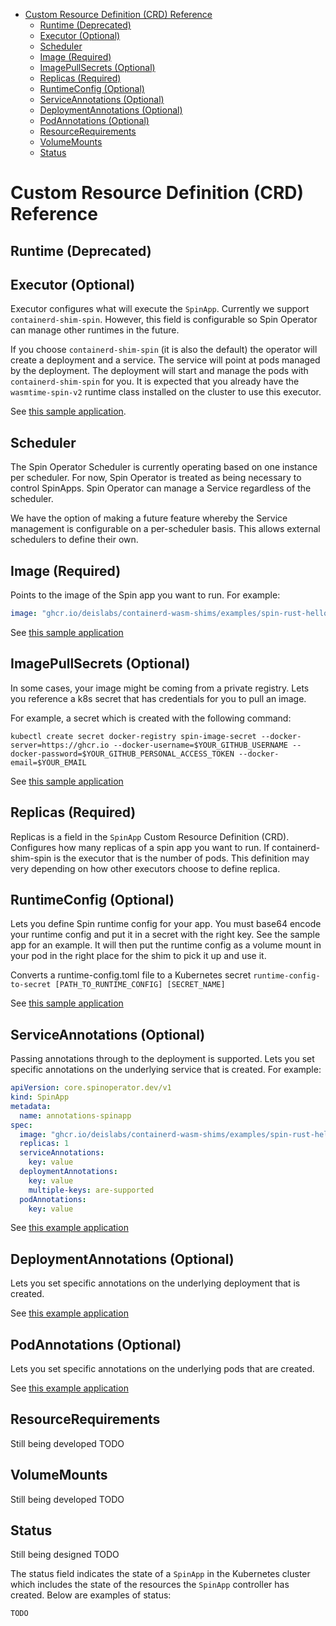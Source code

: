- [Custom Resource Definition (CRD) Reference](#custom-resource-definition-crd-reference)
  - [Runtime (Deprecated)](#runtime-deprecated)
  - [Executor (Optional)](#executor-optional)
  - [Scheduler](#scheduler)
  - [Image (Required)](#image-required)
  - [ImagePullSecrets (Optional)](#imagepullsecrets-optional)
  - [Replicas (Required)](#replicas-required)
  - [RuntimeConfig (Optional)](#runtimeconfig-optional)
  - [ServiceAnnotations (Optional)](#serviceannotations-optional)
  - [DeploymentAnnotations (Optional)](#deploymentannotations-optional)
  - [PodAnnotations (Optional)](#podannotations-optional)
  - [ResourceRequirements](#resourcerequirements)
  - [VolumeMounts](#volumemounts)
  - [Status](#status)

# Custom Resource Definition (CRD) Reference

## Runtime (Deprecated)

## Executor (Optional)

Executor configures what will execute the `SpinApp`. Currently we support `containerd-shim-spin`. However, this field is configurable so Spin Operator can manage other runtimes in the future.

If you choose `containerd-shim-spin` (it is also the default) the operator will create a deployment and a service. The service will point at pods managed by the deployment. The deployment will start and manage the pods with `containerd-shim-spin` for you. It is expected that you already have the `wasmtime-spin-v2` runtime class installed on the cluster to use this executor.

See [this sample application](https://github.com/spinkube/spin-operator/blob/main/config/samples/cyclotron.yaml).

## Scheduler

The Spin Operator Scheduler is currently operating based on one instance per scheduler. For now, Spin Operator is treated as being necessary to control SpinApps. Spin Operator can manage a Service regardless of the scheduler.

We have the option of making a future feature whereby the Service management is configurable on a per-scheduler basis. This allows external schedulers to define their own.

## Image (Required)

Points to the image of the Spin app you want to run. For example:

```yaml
image: "ghcr.io/deislabs/containerd-wasm-shims/examples/spin-rust-hello:v0.10.0"
```

See [this sample application](https://github.com/spinkube/spin-operator/blob/main/config/samples/simple.yaml)

## ImagePullSecrets (Optional)

In some cases, your image might be coming from a private registry. Lets you reference a k8s secret that has credentials for you to pull an image.

For example, a secret which is created with the following command:

```console
kubectl create secret docker-registry spin-image-secret --docker-server=https://ghcr.io --docker-username=$YOUR_GITHUB_USERNAME --docker-password=$YOUR_GITHUB_PERSONAL_ACCESS_TOKEN --docker-email=$YOUR_EMAIL
```

See [this sample application](https://github.com/spinkube/spin-operator/blob/main/config/samples/private-image.yaml)

## Replicas (Required)

Replicas is a field in the `SpinApp` Custom Resource Definition (CRD). Configures how many replicas of a spin app you want to run. If containerd-shim-spin is the executor that is the number of pods. This definition may very depending on how other executors choose to define replica.

## RuntimeConfig (Optional)

Lets you define Spin runtime config for your app. You must base64 encode your runtime config and put it in a secret with the right key. See the sample app for an example. It will then put the runtime config as a volume mount in your pod in the right place for the shim to pick it up and use it.

Converts a runtime-config.toml file to a Kubernetes secret `runtime-config-to-secret [PATH_TO_RUNTIME_CONFIG] [SECRET_NAME]`

See [this sample application](https://github.com/spinkube/spin-operator/blob/main/config/samples/runtime-config.yaml)

## ServiceAnnotations (Optional)

Passing annotations through to the deployment is supported. Lets you set specific annotations on the underlying service that is created. For example:

```yaml
apiVersion: core.spinoperator.dev/v1
kind: SpinApp
metadata:
  name: annotations-spinapp
spec:
  image: "ghcr.io/deislabs/containerd-wasm-shims/examples/spin-rust-hello:v0.10.0"
  replicas: 1
  serviceAnnotations:
    key: value
  deploymentAnnotations:
    key: value
    multiple-keys: are-supported
  podAnnotations:
    key: value
```

See [this example application](https://github.com/spinkube/spin-operator/blob/main/config/samples/annotations.yaml)

## DeploymentAnnotations (Optional)

Lets you set specific annotations on the underlying deployment that is created.

See [this example application](https://github.com/spinkube/spin-operator/blob/main/config/samples/annotations.yaml)

## PodAnnotations (Optional)

Lets you set specific annotations on the underlying pods that are created.

See [this example application](https://github.com/spinkube/spin-operator/blob/main/config/samples/annotations.yaml)

## ResourceRequirements

Still being developed TODO

## VolumeMounts

Still being developed TODO

## Status

Still being designed TODO

The status field indicates the state of a `SpinApp` in the Kubernetes cluster which includes the state of the resources the `SpinApp` controller has created. Below are examples of status:

```
TODO
```
